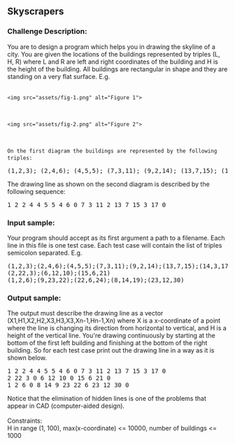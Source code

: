<h2>Skyscrapers</h2>

<h3>Challenge Description:</h3>
<p>
    You are to design a program which helps you in drawing the skyline of a city.
    You are given the locations of the buildings represented by triples (L, H, R) where L and R are left and
    right coordinates of the building and H is the height of the building.
    All buildings are rectangular in shape and they are standing on a very flat surface. E.g.
<br>
<br>

    <img src="assets/fig-1.png" alt="Figure 1">

<br>

    <img src="assets/fig-2.png" alt="Figure 2">

<br>

    On the first diagram the buildings are represented by the following triples:
</p>
<pre>(1,2,3); (2,4,6); (4,5,5); (7,3,11); (9,2,14); (13,7,15); (14,3,17)</pre>
<p>
    The drawing line as shown on the second diagram is described by the following sequence:
</p>
<pre>1 2 2 4 4 5 5 4 6 0 7 3 11 2 13 7 15 3 17 0</pre>

<h3>Input sample:</h3>
<p>
    Your program should accept as its first argument a path to a filename.
    Each line in this file is one test case. Each test case will contain the list of triples semicolon separated. E.g.
</p>
<pre class="description-input-output">(1,2,3);(2,4,6);(4,5,5);(7,3,11);(9,2,14);(13,7,15);(14,3,17)
(2,22,3);(6,12,10);(15,6,21)
(1,2,6);(9,23,22);(22,6,24);(8,14,19);(23,12,30)</pre>

<h3>Output sample:</h3>
<p>
    The output must describe the drawing line as a vector (X1,H1,X2,H2,X3,H3,X3,Xn-1,Hn-1,Xn) where X is a x-coordinate
    of a point where the line is changing its direction from horizontal to vertical, and H is a height of the vertical line.
    You&apos;re drawing continuously by starting at the bottom of the first left building and finishing at
    the bottom of the right building. So for each test case print out the drawing line in a way as it is shown below.
</p>
<pre class="description-input-output">1 2 2 4 4 5 5 4 6 0 7 3 11 2 13 7 15 3 17 0
2 22 3 0 6 12 10 0 15 6 21 0
1 2 6 0 8 14 9 23 22 6 23 12 30 0</pre>
<p>
    Notice that the elimination of hidden lines is one of the problems that appear in CAD (computer-aided design).
<br>
<br>
    Constraints:
<br>
    H in range (1, 100),  max(x-coordinate) &lt;= 10000, number of buildings &lt;= 1000
</p>
